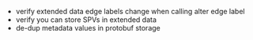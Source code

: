- verify extended data edge labels change when calling alter edge label
- verify you can store SPVs in extended data
- de-dup metadata values in protobuf storage

